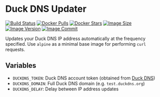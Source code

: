 # Duck DNS Updater

[![Build Status](https://github.com/silentdigit/docker-duckdns/workflows/docker%20build/badge.svg)](https://github.com/silentdigit/docker-duckdns)
[![Docker Pulls](https://img.shields.io/docker/pulls/silentdigit/duckdns)](https://hub.docker.com/repository/docker/silentdigit/duckdns)
[![Docker Stars](https://img.shields.io/docker/stars/silentdigit/duckdns)](https://hub.docker.com/repository/docker/silentdigit/duckdns)
[![Image Size](https://images.microbadger.com/badges/image/silentdigit/duckdns.svg)](https://hub.docker.com/repository/docker/silentdigit/duckdns)
[![Image Version](https://images.microbadger.com/badges/version/silentdigit/duckdns.svg)](https://hub.docker.com/repository/docker/silentdigit/duckdns)
[![Image Commit](https://images.microbadger.com/badges/commit/silentdigit/duckdns.svg)](https://github.com/silentdigit/docker-duckdns)

Updates your Duck DNS IP address automatically at the frequency specified. Use `alpine` as a minimal base image for performing `curl` requests.

## Variables

* `DUCKDNS_TOKEN`: Duck DNS account token (obtained from [Duck DNS](https://www.duckdns.org))
* `DUCKDNS_DOMAIN`: Full Duck DNS domain (e.g. `test.duckdns.org`)
* `DUCKDNS_DELAY`: Delay between IP address updates
